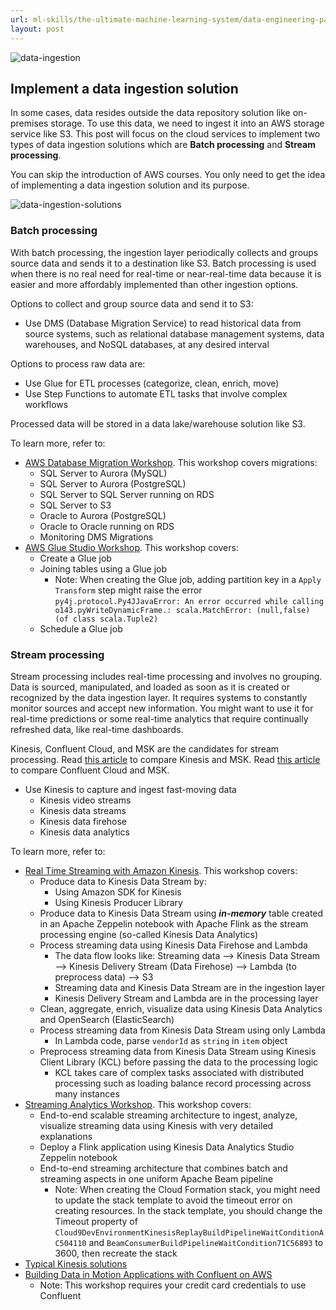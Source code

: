 ```yaml
---
url: ml-skills/the-ultimate-machine-learning-system/data-engineering-part-4-data-ingestion
layout: post
---
```


![data-ingestion][data-ingestion]

## Implement a data ingestion solution

In some cases, data resides outside the data repository solution like on-premises storage. To use this data, we need to ingest it into an AWS storage service like S3. This post will focus on the cloud services to implement two types of data ingestion solutions which are **Batch processing** and **Stream processing**.

You can skip the introduction of AWS courses. You only need to get the idea of implementing a data ingestion solution and its purpose.

![data-ingestion-solutions][data-ingestion-solutions]

### Batch processing

With batch processing, the ingestion layer periodically collects and groups source data and sends it to a destination like S3. Batch processing is used when there is no real need for real-time or near-real-time data because it is easier and more affordably implemented than other ingestion options.

Options to collect and group source data and send it to S3:

- Use DMS (Database Migration Service) to read historical data from source systems, such as relational database management systems, data warehouses, and NoSQL databases, at any desired interval

Options to process raw data are:

- Use Glue for ETL processes (categorize, clean, enrich, move)
- Use Step Functions to automate ETL tasks that involve complex workflows

Processed data will be stored in a data lake/warehouse solution like S3.

To learn more, refer to:

- [AWS Database Migration Workshop](https://catalog.us-east-1.prod.workshops.aws/v2/workshops/77bdff4f-2d9e-4d68-99ba-248ea95b3aca/en-US/). This workshop covers migrations:
  - SQL Server to Aurora (MySQL)
  - SQL Server to Aurora (PostgreSQL)
  - SQL Server to SQL Server running on RDS
  - SQL Server to S3
  - Oracle to Aurora (PostgreSQL)
  - Oracle to Oracle running on RDS
  - Monitoring DMS Migrations
- [AWS Glue Studio Workshop](https://catalog.us-east-1.prod.workshops.aws/v2/workshops/71b5bdcf-7eb1-4549-b851-66adc860cd04/en-US/). This workshop covers:
  - Create a Glue job
  - Joining tables using a Glue job
    - Note: When creating the Glue job, adding partition key in a `Apply Transform` step might raise the error `py4j.protocol.Py4JJavaError: An error occurred while calling o143.pyWriteDynamicFrame.: scala.MatchError: (null,false) (of class scala.Tuple2)`
  - Schedule a Glue job

### Stream processing

Stream processing includes real-time processing and involves no grouping. Data is sourced, manipulated, and loaded as soon as it is created or recognized by the data ingestion layer. It requires systems to constantly monitor sources and accept new information. You might want to use it for real-time predictions or some real-time analytics that require continually refreshed data, like real-time dashboards.

Kinesis, Confluent Cloud, and MSK are the candidates for stream processing. Read [this article](https://www.softkraft.co/aws-kinesis-vs-kafka-comparison/) to compare Kinesis and MSK. Read [this article](https://www.confluent.io/confluent-cloud-vs-amazon-msk/) to compare Confluent Cloud and MSK.

- Use Kinesis to capture and ingest fast-moving data
  - Kinesis video streams
  - Kinesis data streams
  - Kinesis data firehose
  - Kinesis data analytics

To learn more, refer to:

- [Real Time Streaming with Amazon Kinesis](https://catalog.us-east-1.prod.workshops.aws/v2/workshops/2300137e-f2ac-4eb9-a4ac-3d25026b235f/en-US). This workshop covers:
  - Produce data to Kinesis Data Stream by:
    - Using Amazon SDK for Kinesis
    - Using Kinesis Producer Library
  - Produce data to Kinesis Data Stream using **_in-memory_** table created in an Apache Zeppelin notebook with Apache Flink as the stream processing engine (so-called Kinesis Data Analytics)
  - Process streaming data using Kinesis Data Firehose and Lambda
    - The data flow looks like: Streaming data --> Kinesis Data Stream --> Kinesis Delivery Stream (Data Firehose) --> Lambda (to preprocess data) --> S3
    - Streaming data and Kinesis Data Stream are in the ingestion layer
    - Kinesis Delivery Stream and Lambda are in the processing layer
  - Clean, aggregate, enrich, visualize data using Kinesis Data Analytics and OpenSearch (ElasticSearch)
  - Process streaming data from Kinesis Data Stream using only Lambda
    - In Lambda code, parse `vendorId` as `string` in `item` object
  - Preprocess streaming data from Kinesis Data Stream using Kinesis Client Library (KCL) before passing the data to the processing logic
    - KCL takes care of complex tasks associated with distributed processing such as loading balance record processing across many instances
- [Streaming Analytics Workshop](https://streaming-analytics.workshop.aws/). This workshop covers:
  - End-to-end scalable streaming architecture to ingest, analyze, visualize streaming data using Kinesis with very detailed explanations
  - Deploy a Flink application using Kinesis Data Analytics Studio Zeppelin notebook
  - End-to-end streaming architecture that combines batch and streaming aspects in one uniform Apache Beam pipeline
    - Note: When creating the Cloud Formation stack, you might need to update the stack template to avoid the timeout error on creating resources. In the stack template, you should change the Timeout property of `Cloud9DevEnvironmentKinesisReplayBuildPipelineWaitConditionAC504110` and `BeamConsumerBuildPipelineWaitCondition71C56893` to 3600, then recreate the stack
- [Typical Kinesis solutions](https://docs.aws.amazon.com/kinesisanalytics/latest/java/getting-started-next-steps.html)
- [Building Data in Motion Applications with Confluent on AWS](https://confluent.awsworkshop.io/)
  - Note: This workshop requires your credit card credentials to use Confluent

<!-- MARKDOWN LINKS & IMAGES -->

[data-ingestion]: /assets/images/ml-skills/the-ultimate-machine-learning-system/data-engineering-part-4-data-ingestion/data-ingestion.png
[data-ingestion-solutions]: /assets/images/ml-skills/the-ultimate-machine-learning-system/data-engineering-part-4-data-ingestion/data-ingestion-solutions.png
